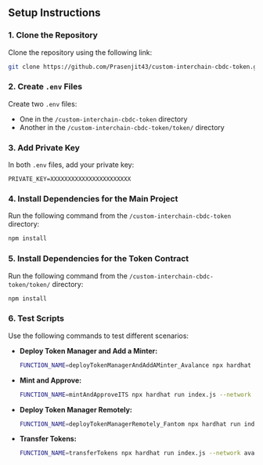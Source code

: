 ## Setup Instructions

### 1. Clone the Repository
Clone the repository using the following link:

```bash
git clone https://github.com/Prasenjit43/custom-interchain-cbdc-token.git
```

### 2. Create `.env` Files
Create two `.env` files:

- One in the `/custom-interchain-cbdc-token` directory
- Another in the `/custom-interchain-cbdc-token/token/` directory

### 3. Add Private Key
In both `.env` files, add your private key:

```
PRIVATE_KEY=XXXXXXXXXXXXXXXXXXXXXXX
```

### 4. Install Dependencies for the Main Project
Run the following command from the `/custom-interchain-cbdc-token` directory:

```bash
npm install
```

### 5. Install Dependencies for the Token Contract
Run the following command from the `/custom-interchain-cbdc-token/token/` directory:

```bash
npm install
```

### 6. Test Scripts
Use the following commands to test different scenarios:

- **Deploy Token Manager and Add a Minter:**
  ```bash
  FUNCTION_NAME=deployTokenManagerAndAddAMinter_Avalance npx hardhat run index.js --network avalanche  
  ```

- **Mint and Approve:**
  ```bash
  FUNCTION_NAME=mintAndApproveITS npx hardhat run index.js --network avalanche  
  ```

- **Deploy Token Manager Remotely:**
  ```bash
  FUNCTION_NAME=deployTokenManagerRemotely_Fantom npx hardhat run index.js --network avalanche
  ```

- **Transfer Tokens:**
  ```bash
  FUNCTION_NAME=transferTokens npx hardhat run index.js --network avalanche
  ```
